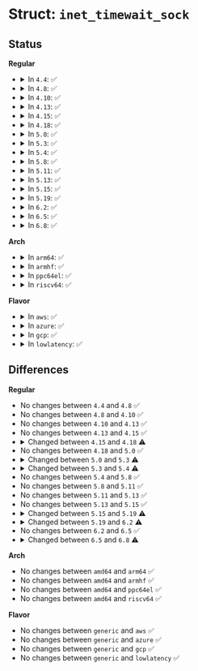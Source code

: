 # Struct: <code>inet_timewait_sock</code>

## Status
<b>Regular</b>
<ul>
<li>
<details>
<summary>In <code>4.4</code>: ✅</summary>

```c
struct inet_timewait_sock {
    struct sock_common __tw_common;
    int tw_timeout;
    volatile unsigned char tw_substate;
    unsigned char tw_rcv_wscale;
    __be16 tw_sport;
    unsigned int tw_kill;
    unsigned int tw_transparent;
    unsigned int tw_flowlabel;
    unsigned int tw_pad;
    unsigned int tw_tos;
    struct timer_list tw_timer;
    struct inet_bind_bucket *tw_tb;
};
```
</details>
</li>
<li>
<details>
<summary>In <code>4.8</code>: ✅</summary>

```c
struct inet_timewait_sock {
    struct sock_common __tw_common;
    int tw_timeout;
    volatile unsigned char tw_substate;
    unsigned char tw_rcv_wscale;
    __be16 tw_sport;
    unsigned int tw_kill;
    unsigned int tw_transparent;
    unsigned int tw_flowlabel;
    unsigned int tw_pad;
    unsigned int tw_tos;
    struct timer_list tw_timer;
    struct inet_bind_bucket *tw_tb;
};
```
</details>
</li>
<li>
<details>
<summary>In <code>4.10</code>: ✅</summary>

```c
struct inet_timewait_sock {
    struct sock_common __tw_common;
    int tw_timeout;
    volatile unsigned char tw_substate;
    unsigned char tw_rcv_wscale;
    __be16 tw_sport;
    unsigned int tw_kill;
    unsigned int tw_transparent;
    unsigned int tw_flowlabel;
    unsigned int tw_pad;
    unsigned int tw_tos;
    struct timer_list tw_timer;
    struct inet_bind_bucket *tw_tb;
};
```
</details>
</li>
<li>
<details>
<summary>In <code>4.13</code>: ✅</summary>

```c
struct inet_timewait_sock {
    struct sock_common __tw_common;
    int tw_timeout;
    volatile unsigned char tw_substate;
    unsigned char tw_rcv_wscale;
    __be16 tw_sport;
    unsigned int tw_kill;
    unsigned int tw_transparent;
    unsigned int tw_flowlabel;
    unsigned int tw_pad;
    unsigned int tw_tos;
    struct timer_list tw_timer;
    struct inet_bind_bucket *tw_tb;
};
```
</details>
</li>
<li>
<details>
<summary>In <code>4.15</code>: ✅</summary>

```c
struct inet_timewait_sock {
    struct sock_common __tw_common;
    int tw_timeout;
    volatile unsigned char tw_substate;
    unsigned char tw_rcv_wscale;
    __be16 tw_sport;
    unsigned int tw_kill;
    unsigned int tw_transparent;
    unsigned int tw_flowlabel;
    unsigned int tw_pad;
    unsigned int tw_tos;
    struct timer_list tw_timer;
    struct inet_bind_bucket *tw_tb;
};
```
</details>
</li>
<li>
<details>
<summary>In <code>4.18</code>: ✅</summary>

```c
struct inet_timewait_sock {
    struct sock_common __tw_common;
    __u32 tw_mark;
    volatile unsigned char tw_substate;
    unsigned char tw_rcv_wscale;
    __be16 tw_sport;
    unsigned int tw_kill;
    unsigned int tw_transparent;
    unsigned int tw_flowlabel;
    unsigned int tw_pad;
    unsigned int tw_tos;
    struct timer_list tw_timer;
    struct inet_bind_bucket *tw_tb;
};
```
</details>
</li>
<li>
<details>
<summary>In <code>5.0</code>: ✅</summary>

```c
struct inet_timewait_sock {
    struct sock_common __tw_common;
    __u32 tw_mark;
    volatile unsigned char tw_substate;
    unsigned char tw_rcv_wscale;
    __be16 tw_sport;
    unsigned int tw_kill;
    unsigned int tw_transparent;
    unsigned int tw_flowlabel;
    unsigned int tw_pad;
    unsigned int tw_tos;
    struct timer_list tw_timer;
    struct inet_bind_bucket *tw_tb;
};
```
</details>
</li>
<li>
<details>
<summary>In <code>5.3</code>: ✅</summary>

```c
struct inet_timewait_sock {
    struct sock_common __tw_common;
    __u32 tw_mark;
    volatile unsigned char tw_substate;
    unsigned char tw_rcv_wscale;
    __be16 tw_sport;
    unsigned int tw_kill;
    unsigned int tw_transparent;
    unsigned int tw_flowlabel;
    unsigned int tw_pad;
    unsigned int tw_tos;
    u32 tw_txhash;
    struct timer_list tw_timer;
    struct inet_bind_bucket *tw_tb;
};
```
</details>
</li>
<li>
<details>
<summary>In <code>5.4</code>: ✅</summary>

```c
struct inet_timewait_sock {
    struct sock_common __tw_common;
    __u32 tw_mark;
    volatile unsigned char tw_substate;
    unsigned char tw_rcv_wscale;
    __be16 tw_sport;
    unsigned int tw_kill;
    unsigned int tw_transparent;
    unsigned int tw_flowlabel;
    unsigned int tw_pad;
    unsigned int tw_tos;
    u32 tw_txhash;
    u32 tw_priority;
    struct timer_list tw_timer;
    struct inet_bind_bucket *tw_tb;
};
```
</details>
</li>
<li>
<details>
<summary>In <code>5.8</code>: ✅</summary>

```c
struct inet_timewait_sock {
    struct sock_common __tw_common;
    __u32 tw_mark;
    volatile unsigned char tw_substate;
    unsigned char tw_rcv_wscale;
    __be16 tw_sport;
    unsigned int tw_kill;
    unsigned int tw_transparent;
    unsigned int tw_flowlabel;
    unsigned int tw_pad;
    unsigned int tw_tos;
    u32 tw_txhash;
    u32 tw_priority;
    struct timer_list tw_timer;
    struct inet_bind_bucket *tw_tb;
};
```
</details>
</li>
<li>
<details>
<summary>In <code>5.11</code>: ✅</summary>

```c
struct inet_timewait_sock {
    struct sock_common __tw_common;
    __u32 tw_mark;
    volatile unsigned char tw_substate;
    unsigned char tw_rcv_wscale;
    __be16 tw_sport;
    unsigned int tw_kill;
    unsigned int tw_transparent;
    unsigned int tw_flowlabel;
    unsigned int tw_pad;
    unsigned int tw_tos;
    u32 tw_txhash;
    u32 tw_priority;
    struct timer_list tw_timer;
    struct inet_bind_bucket *tw_tb;
};
```
</details>
</li>
<li>
<details>
<summary>In <code>5.13</code>: ✅</summary>

```c
struct inet_timewait_sock {
    struct sock_common __tw_common;
    __u32 tw_mark;
    volatile unsigned char tw_substate;
    unsigned char tw_rcv_wscale;
    __be16 tw_sport;
    unsigned int tw_kill;
    unsigned int tw_transparent;
    unsigned int tw_flowlabel;
    unsigned int tw_pad;
    unsigned int tw_tos;
    u32 tw_txhash;
    u32 tw_priority;
    struct timer_list tw_timer;
    struct inet_bind_bucket *tw_tb;
};
```
</details>
</li>
<li>
<details>
<summary>In <code>5.15</code>: ✅</summary>

```c
struct inet_timewait_sock {
    struct sock_common __tw_common;
    __u32 tw_mark;
    volatile unsigned char tw_substate;
    unsigned char tw_rcv_wscale;
    __be16 tw_sport;
    unsigned int tw_kill;
    unsigned int tw_transparent;
    unsigned int tw_flowlabel;
    unsigned int tw_pad;
    unsigned int tw_tos;
    u32 tw_txhash;
    u32 tw_priority;
    struct timer_list tw_timer;
    struct inet_bind_bucket *tw_tb;
};
```
</details>
</li>
<li>
<details>
<summary>In <code>5.19</code>: ✅</summary>

```c
struct inet_timewait_sock {
    struct sock_common __tw_common;
    __u32 tw_mark;
    volatile unsigned char tw_substate;
    unsigned char tw_rcv_wscale;
    __be16 tw_sport;
    unsigned int tw_transparent;
    unsigned int tw_flowlabel;
    unsigned int tw_pad;
    unsigned int tw_tos;
    u32 tw_txhash;
    u32 tw_priority;
    struct timer_list tw_timer;
    struct inet_bind_bucket *tw_tb;
};
```
</details>
</li>
<li>
<details>
<summary>In <code>6.2</code>: ✅</summary>

```c
struct inet_timewait_sock {
    struct sock_common __tw_common;
    __u32 tw_mark;
    volatile unsigned char tw_substate;
    unsigned char tw_rcv_wscale;
    __be16 tw_sport;
    unsigned int tw_transparent;
    unsigned int tw_flowlabel;
    unsigned int tw_pad;
    unsigned int tw_tos;
    u32 tw_txhash;
    u32 tw_priority;
    struct timer_list tw_timer;
    struct inet_bind_bucket *tw_tb;
    struct inet_bind2_bucket *tw_tb2;
    struct hlist_node tw_bind2_node;
};
```
</details>
</li>
<li>
<details>
<summary>In <code>6.5</code>: ✅</summary>

```c
struct inet_timewait_sock {
    struct sock_common __tw_common;
    __u32 tw_mark;
    volatile unsigned char tw_substate;
    unsigned char tw_rcv_wscale;
    __be16 tw_sport;
    unsigned int tw_transparent;
    unsigned int tw_flowlabel;
    unsigned int tw_pad;
    unsigned int tw_tos;
    u32 tw_txhash;
    u32 tw_priority;
    struct timer_list tw_timer;
    struct inet_bind_bucket *tw_tb;
    struct inet_bind2_bucket *tw_tb2;
    struct hlist_node tw_bind2_node;
};
```
</details>
</li>
<li>
<details>
<summary>In <code>6.8</code>: ✅</summary>

```c
struct inet_timewait_sock {
    struct sock_common __tw_common;
    __u32 tw_mark;
    volatile unsigned char tw_substate;
    unsigned char tw_rcv_wscale;
    __be16 tw_sport;
    unsigned int tw_transparent;
    unsigned int tw_flowlabel;
    unsigned int tw_usec_ts;
    unsigned int tw_pad;
    unsigned int tw_tos;
    u32 tw_txhash;
    u32 tw_priority;
    struct timer_list tw_timer;
    struct inet_bind_bucket *tw_tb;
    struct inet_bind2_bucket *tw_tb2;
};
```
</details>
</li>
</ul>
<b>Arch</b>
<ul>
<li>
<details>
<summary>In <code>arm64</code>: ✅</summary>

```c
struct inet_timewait_sock {
    struct sock_common __tw_common;
    __u32 tw_mark;
    volatile unsigned char tw_substate;
    unsigned char tw_rcv_wscale;
    __be16 tw_sport;
    unsigned int tw_kill;
    unsigned int tw_transparent;
    unsigned int tw_flowlabel;
    unsigned int tw_pad;
    unsigned int tw_tos;
    u32 tw_txhash;
    u32 tw_priority;
    struct timer_list tw_timer;
    struct inet_bind_bucket *tw_tb;
};
```
</details>
</li>
<li>
<details>
<summary>In <code>armhf</code>: ✅</summary>

```c
struct inet_timewait_sock {
    struct sock_common __tw_common;
    __u32 tw_mark;
    volatile unsigned char tw_substate;
    unsigned char tw_rcv_wscale;
    __be16 tw_sport;
    unsigned int tw_kill;
    unsigned int tw_transparent;
    unsigned int tw_flowlabel;
    unsigned int tw_pad;
    unsigned int tw_tos;
    u32 tw_txhash;
    u32 tw_priority;
    struct timer_list tw_timer;
    struct inet_bind_bucket *tw_tb;
};
```
</details>
</li>
<li>
<details>
<summary>In <code>ppc64el</code>: ✅</summary>

```c
struct inet_timewait_sock {
    struct sock_common __tw_common;
    __u32 tw_mark;
    volatile unsigned char tw_substate;
    unsigned char tw_rcv_wscale;
    __be16 tw_sport;
    unsigned int tw_kill;
    unsigned int tw_transparent;
    unsigned int tw_flowlabel;
    unsigned int tw_pad;
    unsigned int tw_tos;
    u32 tw_txhash;
    u32 tw_priority;
    struct timer_list tw_timer;
    struct inet_bind_bucket *tw_tb;
};
```
</details>
</li>
<li>
<details>
<summary>In <code>riscv64</code>: ✅</summary>

```c
struct inet_timewait_sock {
    struct sock_common __tw_common;
    __u32 tw_mark;
    volatile unsigned char tw_substate;
    unsigned char tw_rcv_wscale;
    __be16 tw_sport;
    unsigned int tw_kill;
    unsigned int tw_transparent;
    unsigned int tw_flowlabel;
    unsigned int tw_pad;
    unsigned int tw_tos;
    u32 tw_txhash;
    u32 tw_priority;
    struct timer_list tw_timer;
    struct inet_bind_bucket *tw_tb;
};
```
</details>
</li>
</ul>
<b>Flavor</b>
<ul>
<li>
<details>
<summary>In <code>aws</code>: ✅</summary>

```c
struct inet_timewait_sock {
    struct sock_common __tw_common;
    __u32 tw_mark;
    volatile unsigned char tw_substate;
    unsigned char tw_rcv_wscale;
    __be16 tw_sport;
    unsigned int tw_kill;
    unsigned int tw_transparent;
    unsigned int tw_flowlabel;
    unsigned int tw_pad;
    unsigned int tw_tos;
    u32 tw_txhash;
    u32 tw_priority;
    struct timer_list tw_timer;
    struct inet_bind_bucket *tw_tb;
};
```
</details>
</li>
<li>
<details>
<summary>In <code>azure</code>: ✅</summary>

```c
struct inet_timewait_sock {
    struct sock_common __tw_common;
    __u32 tw_mark;
    volatile unsigned char tw_substate;
    unsigned char tw_rcv_wscale;
    __be16 tw_sport;
    unsigned int tw_kill;
    unsigned int tw_transparent;
    unsigned int tw_flowlabel;
    unsigned int tw_pad;
    unsigned int tw_tos;
    u32 tw_txhash;
    u32 tw_priority;
    struct timer_list tw_timer;
    struct inet_bind_bucket *tw_tb;
};
```
</details>
</li>
<li>
<details>
<summary>In <code>gcp</code>: ✅</summary>

```c
struct inet_timewait_sock {
    struct sock_common __tw_common;
    __u32 tw_mark;
    volatile unsigned char tw_substate;
    unsigned char tw_rcv_wscale;
    __be16 tw_sport;
    unsigned int tw_kill;
    unsigned int tw_transparent;
    unsigned int tw_flowlabel;
    unsigned int tw_pad;
    unsigned int tw_tos;
    u32 tw_txhash;
    u32 tw_priority;
    struct timer_list tw_timer;
    struct inet_bind_bucket *tw_tb;
};
```
</details>
</li>
<li>
<details>
<summary>In <code>lowlatency</code>: ✅</summary>

```c
struct inet_timewait_sock {
    struct sock_common __tw_common;
    __u32 tw_mark;
    volatile unsigned char tw_substate;
    unsigned char tw_rcv_wscale;
    __be16 tw_sport;
    unsigned int tw_kill;
    unsigned int tw_transparent;
    unsigned int tw_flowlabel;
    unsigned int tw_pad;
    unsigned int tw_tos;
    u32 tw_txhash;
    u32 tw_priority;
    struct timer_list tw_timer;
    struct inet_bind_bucket *tw_tb;
};
```
</details>
</li>
</ul>

## Differences
<b>Regular</b>
<ul>
<li>
No changes between <code>4.4</code> and <code>4.8</code> ✅
</li>
<li>
No changes between <code>4.8</code> and <code>4.10</code> ✅
</li>
<li>
No changes between <code>4.10</code> and <code>4.13</code> ✅
</li>
<li>
No changes between <code>4.13</code> and <code>4.15</code> ✅
</li>
<li>
<details>
<summary>Changed between <code>4.15</code> and <code>4.18</code> ⚠️</summary>
<ul>
<li>
<b>Field added. </b>
<code>__u32 tw_mark</code>
</li>
<li>
<b>Field removed. </b>
<code>int tw_timeout</code>
</li>
</ul>
</details>
</li>
<li>
No changes between <code>4.18</code> and <code>5.0</code> ✅
</li>
<li>
<details>
<summary>Changed between <code>5.0</code> and <code>5.3</code> ⚠️</summary>
<ul>
<li>
<b>Field added. </b>
<code>u32 tw_txhash</code>
</li>
</ul>
</details>
</li>
<li>
<details>
<summary>Changed between <code>5.3</code> and <code>5.4</code> ⚠️</summary>
<ul>
<li>
<b>Field added. </b>
<code>u32 tw_priority</code>
</li>
</ul>
</details>
</li>
<li>
No changes between <code>5.4</code> and <code>5.8</code> ✅
</li>
<li>
No changes between <code>5.8</code> and <code>5.11</code> ✅
</li>
<li>
No changes between <code>5.11</code> and <code>5.13</code> ✅
</li>
<li>
No changes between <code>5.13</code> and <code>5.15</code> ✅
</li>
<li>
<details>
<summary>Changed between <code>5.15</code> and <code>5.19</code> ⚠️</summary>
<ul>
<li>
<b>Field removed. </b>
<code>unsigned int tw_kill</code>
</li>
</ul>
</details>
</li>
<li>
<details>
<summary>Changed between <code>5.19</code> and <code>6.2</code> ⚠️</summary>
<ul>
<li>
<b>Field added. </b>
<code>struct inet_bind2_bucket *tw_tb2</code>
</li>
<li>
<b>Field added. </b>
<code>struct hlist_node tw_bind2_node</code>
</li>
</ul>
</details>
</li>
<li>
No changes between <code>6.2</code> and <code>6.5</code> ✅
</li>
<li>
<details>
<summary>Changed between <code>6.5</code> and <code>6.8</code> ⚠️</summary>
<ul>
<li>
<b>Field added. </b>
<code>unsigned int tw_usec_ts</code>
</li>
<li>
<b>Field removed. </b>
<code>struct hlist_node tw_bind2_node</code>
</li>
</ul>
</details>
</li>
</ul>
<b>Arch</b>
<ul>
<li>
No changes between <code>amd64</code> and <code>arm64</code> ✅
</li>
<li>
No changes between <code>amd64</code> and <code>armhf</code> ✅
</li>
<li>
No changes between <code>amd64</code> and <code>ppc64el</code> ✅
</li>
<li>
No changes between <code>amd64</code> and <code>riscv64</code> ✅
</li>
</ul>
<b>Flavor</b>
<ul>
<li>
No changes between <code>generic</code> and <code>aws</code> ✅
</li>
<li>
No changes between <code>generic</code> and <code>azure</code> ✅
</li>
<li>
No changes between <code>generic</code> and <code>gcp</code> ✅
</li>
<li>
No changes between <code>generic</code> and <code>lowlatency</code> ✅
</li>
</ul>
